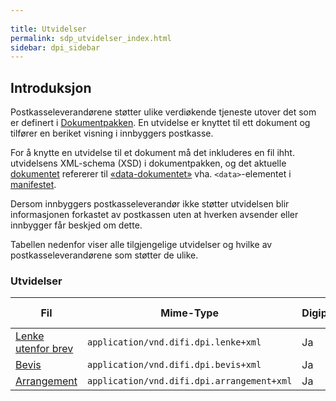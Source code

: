 ```yaml
---
  
title: Utvidelser  
permalink: sdp_utvidelser_index.html
sidebar: dpi_sidebar
---
```


## Introduksjon

Postkasseleverandørene støtter ulike verdiøkende tjeneste utover det som
er definert i [Dokumentpakken](../Dokumentpakke/). En utvidelse er knyttet
til ett dokument og tilfører en beriket visning i innbyggers postkasse.

For å knytte en utvidelse til et dokument må det inkluderes en fil ihht.
utvidelsens XML-schema (XSD) i dokumentpakken, og det aktuelle
[dokumentet](https://difi.github.io/felleslosninger/sdp_dokument.html) refererer til
[«data-dokumentet»](https://difi.github.io/felleslosninger/sdp_dokumentdata.html) vha. `<data>`-elementet
i [manifestet](https://difi.github.io/felleslosninger/sdp_manifest.html).

Dersom innbyggers postkasseleverandør ikke støtter utvidelsen blir
informasjonen forkastet av postkassen uten at hverken avsender eller
innbygger får beskjed om dette.

Tabellen nedenfor viser alle tilgjengelige utvidelser og hvilke av
postkasseleverandørene som støtter de ulike.

### Utvidelser

| Fil     | Mime-Type      | Digipost | e-Boks |
| --- | --- | --- | --- |
| [Lenke utenfor brev](https://difi.github.io/felleslosninger/sdp_lenke.html) | `application/vnd.difi.dpi.lenke+xml`       | Ja       | Ja     |
| [Bevis](https://difi.github.io/felleslosninger/sdp_bevis.html) | `application/vnd.difi.dpi.bevis+xml`       | Ja       | Ja     |
| [Arrangement](https://difi.github.io/felleslosninger/sdp_arrangement.html)  | `application/vnd.difi.dpi.arrangement+xml` | Ja       | Ja     |
